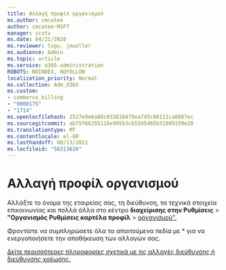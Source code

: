 ```yaml
---
title: Αλλαγή προφίλ οργανισμού
ms.author: cmcatee
author: cmcatee-MSFT
manager: scotv
ms.date: 04/21/2020
ms.reviewer: tugu, jmueller
ms.audience: Admin
ms.topic: article
ms.service: o365-administration
ROBOTS: NOINDEX, NOFOLLOW
localization_priority: Normal
ms.collection: Adm_O365
ms.custom:
- commerce_billing
- "9000175"
- "1714"
ms.openlocfilehash: 2527e9e6a88c033816479ea745c86121ca0887ec
ms.sourcegitcommit: ab75f66355116e995b3cb5505465b31989339e28
ms.translationtype: MT
ms.contentlocale: el-GR
ms.lasthandoff: 08/13/2021
ms.locfileid: "58313626"
---
```

# <a name="change-organization-profile"></a>Αλλαγή προφίλ οργανισμού

Αλλάξτε το όνομα της εταιρείας σας, τη διεύθυνση, τα τεχνικά στοιχεία επικοινωνίας και πολλά άλλα στο κέντρο **διαχείρισης στην Ρυθμίσεις**  >  **"Οργανισμός Ρυθμίσεις καρτέλα προφίλ**  >  [οργανισμού".](https://admin.microsoft.com/AdminPortal/Home#/Settings/OrganizationProfile/:/Settings/L1/OrganizationInformation)

Φροντίστε να συμπληρώσετε όλα τα απαιτούμενα πεδία με * για να ενεργοποιήσετε την αποθήκευση των αλλαγών σας.

[Δείτε περισσότερες πληροφορίες σχετικά με τις αλλαγές διεύθυνσης ή διεύθυνσης χρέωσης.](https://docs.microsoft.com/microsoft-365/admin/manage/change-address-contact-and-more)
